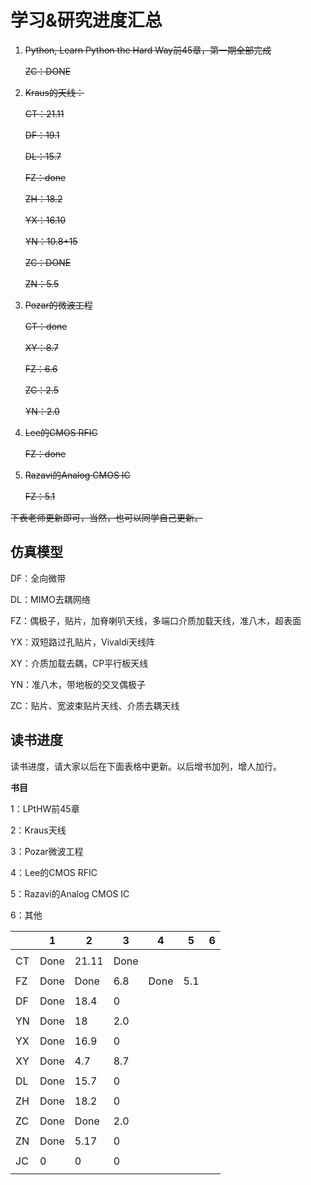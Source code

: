 # 学习&研究进度汇总

1. ~~Python, Learn Python the Hard Way前45章，第一期全部完成~~

   ~~ZC：DONE~~

2. ~~Kraus的天线：~~

   ~~CT：21.11~~

   ~~DF：19.1~~

   ~~DL：15.7~~

   ~~FZ：done~~

   ~~ZH：18.2~~

   ~~YX：16.10~~

   ~~YN：10.8+15~~

   ~~ZC：DONE~~

   ~~ZN：5.5~~

3. ~~Pozar的微波工程~~

   ~~CT：done~~

   ~~XY：8.7~~

   ~~FZ：6.6~~

   ~~ZC：2.5~~

   ~~YN：2.0~~

4. ~~Lee的CMOS RFIC~~

   ~~FZ：done~~

5. ~~Razavi的Analog CMOS IC~~ 

   ~~FZ：5.1~~

~~下表老师更新即可，当然，也可以同学自己更新。~~

## 仿真模型

DF：全向微带

DL：MIMO去耦网络

FZ：偶极子，贴片，加脊喇叭天线，多端口介质加载天线，准八木，超表面

YX：双短路过孔贴片，Vivaldi天线阵

XY：介质加载去耦，CP平行板天线

YN：准八木，带地板的交叉偶极子

ZC：贴片、宽波束贴片天线、介质去耦天线

## 读书进度

读书进度，请大家以后在下面表格中更新。以后增书加列，增人加行。

**书目**

1：LPtHW前45章

2：Kraus天线

3：Pozar微波工程

4：Lee的CMOS RFIC

5：Razavi的Analog CMOS IC

6：其他

|      | 1    | 2       | 3    | 4    | 5    | 6    |
| ---- | ---- | ------- | ---- | ---- | ---- | ---- |
|      |      |         |      |      |      |      |
| CT   | Done | 21.11   | Done |      |      |      |
|      |      |         |      |      |      |      |
| FZ   | Done | Done    | 6.8  | Done | 5.1  |      |
|      |      |         |      |      |      |      |
| DF   | Done | 18.4    | 0    |      |      |      |
|      |      |         |      |      |      |      |
| YN   | Done | 18      | 2.0  |      |      |      |
|      |      |         |      |      |      |      |
| YX   | Done | 16.9    | 0    |      |      |      |
|      |      |         |      |      |      |      |
| XY   | Done | 4.7     | 8.7  |      |      |      |
|      |      |         |      |      |      |      |
| DL   | Done | 15.7    | 0    |      |      |      |
|      |      |         |      |      |      |      |
| ZH   | Done | 18.2    | 0    |      |      |      |
|      |      |         |      |      |      |      |
| ZC   | Done | Done    | 2.0  |      |      |      |
|      |      |         |      |      |      |      |
| ZN   | Done | 5.17    | 0    |      |      |      |
|      |      |         |      |      |      |      |
| JC   | 0    | 0       | 0    |      |      |      |
|      |      |         |      |      |      |      |



